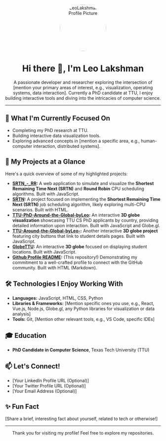 <div align="center">
  <img src="[Your Profile Picture URL Here]" alt="LeoLakshman's Profile Picture" width="150" style="border-radius: 50%;">
  <h1>Hi there 👋, I'm Leo Lakshman</h1>
  <p>A passionate developer and researcher exploring the intersection of [mention your primary areas of interest, e.g., visualization, operating systems, data interaction]. Currently a PhD candidate at TTU, I enjoy building interactive tools and diving into the intricacies of computer science.</p>
</div>

---

## 🔭 What I'm Currently Focused On

* Completing my PhD research at TTU.
* Building interactive data visualization tools.
* Exploring advanced concepts in [mention a specific area, e.g., human-computer interaction, distributed systems].

## 🌱 My Projects at a Glance

Here's a quick overview of some of my highlighted projects:

* **[SRTN_-_RR](https://github.com/LeoLakshman/SRTN_-_RR):** A web application to simulate and visualize the **Shortest Remaining Time Next (SRTN)** and **Round Robin** CPU scheduling algorithms. Built with JavaScript.
* **[SRTN](https://github.com/LeoLakshman/SRTN):** A project focused on implementing the **Shortest Remaining Time Next (SRTN)** job scheduling algorithm, likely exploring multi-CPU scenarios. Built with HTML.
* **[TTU-PhD-Around-the-Global-byLeo](https://github.com/LeoLakshman/TTU-PhD-Around-the-Global-byLeo):** An interactive **3D globe visualization** showcasing TTU CS PhD applicants by country, providing detailed information upon interaction. Built with JavaScript and Globe.gl.
* **[TTU-Around-the-Global-byLeo-](https://github.com/LeoLakshman/TTU-Around-the-Global-byLeo-):** Another interactive **3D globe project** featuring city buttons that link to student details pages. Built with JavaScript.
* **[GlobeTTU](https://github.com/LeoLakshman/GlobeTTU):** An interactive **3D globe** focused on displaying student locations. Built with JavaScript.
* **[Github Profile README](https://github.com/LeoLakshman/LeoLakshman):** (This repository!) Demonstrating my commitment to a well-crafted profile to connect with the GitHub community. Built with HTML (Markdown).

## 🛠️ Technologies I Enjoy Working With

* **Languages:** JavaScript, HTML, CSS, Python
* **Libraries & Frameworks:** [Mention specific ones you use, e.g., React, Vue.js, Node.js, Globe.gl, any Python libraries for visualization or data analysis]
* **Tools:** Git, [Mention other relevant tools, e.g., VS Code, specific IDEs]

## 🎓 Education

* **PhD Candidate in Computer Science**, Texas Tech University (TTU)

## 📫 Let's Connect!

* [Your LinkedIn Profile URL (Optional)]
* [Your Twitter Profile URL (Optional)]
* [Your Email Address (Optional)]

## ✨ Fun Fact

[Share a brief, interesting fact about yourself, related to tech or otherwise!]

---

<div align="center">
  Thank you for visiting my profile! Feel free to explore my repositories.
</div>
